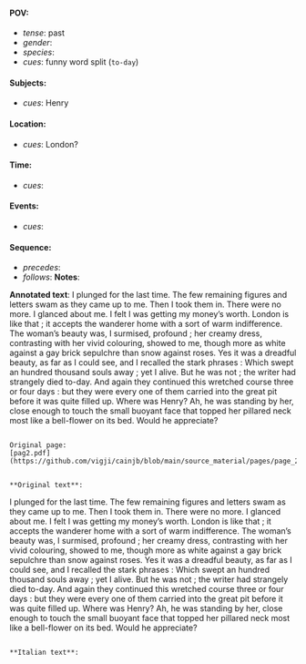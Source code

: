 #### POV: 
  - *tense*: past
  - *gender*:
  - *species*:
  - *cues*: funny word split (`to-day`)
#### Subjects:
  - *cues*: Henry
#### Location:
  - *cues*: London?
#### Time:
  - *cues*:
#### Events:
  - *cues*:
#### Sequence:
  - *precedes*: 
  - *follows*:
**Notes**:


**Annotated text**:
I plunged for the last time. The few remaining
figures and letters swam as they came up to me.
Then I took them in. There were no more. I
glanced about me. I felt I was getting my
money’s worth. London is like that ; it accepts
the wanderer home with a sort of warm
indifference. The woman’s beauty was, I
surmised, profound ; her creamy dress,
contrasting with her vivid colouring, showed to
me, though more as white against a gay brick
sepulchre than snow against roses. Yes it was a
dreadful beauty, as far as I could see, and I
recalled the stark phrases : Which swept an
hundred thousand souls away ; yet I alive. But
he was not ; the writer had strangely died
to-day. And again they continued this wretched
course three or four days : but they were every
one of them carried into the great pit before it
was quite filled up. Where was Henry? Ah, he
was standing by her, close enough to touch the
small buoyant face that topped her pillared
neck most like a bell-flower on its bed. Would
he appreciate?
```

Original page:
[pag2.pdf](https://github.com/vigji/cainjb/blob/main/source_material/pages/page_2.pdf)


**Original text**:
```
I plunged for the last time. The few remaining
figures and letters swam as they came up to me.
Then I took them in. There were no more. I
glanced about me. I felt I was getting my
money’s worth. London is like that ; it accepts
the wanderer home with a sort of warm
indifference. The woman’s beauty was, I
surmised, profound ; her creamy dress,
contrasting with her vivid colouring, showed to
me, though more as white against a gay brick
sepulchre than snow against roses. Yes it was a
dreadful beauty, as far as I could see, and I
recalled the stark phrases : Which swept an
hundred thousand souls away ; yet I alive. But
he was not ; the writer had strangely died
to-day. And again they continued this wretched
course three or four days : but they were every
one of them carried into the great pit before it
was quite filled up. Where was Henry? Ah, he
was standing by her, close enough to touch the
small buoyant face that topped her pillared
neck most like a bell-flower on its bed. Would
he appreciate?
```

**Italian text**:
```
```
